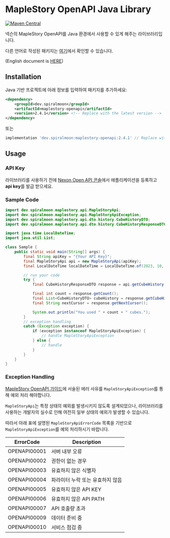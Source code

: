 # MapleStory OpenAPI Java Library

[![Maven Central](https://img.shields.io/maven-central/v/dev.spiralmoon/maplestory-openapi)](https://search.maven.org/artifact/dev.spiralmoon/maplestory-openapi)

넥슨의 MapleStory OpenAPI를 Java 환경에서 사용할 수 있게 해주는 라이브러리입니다.

다른 언어로 작성된 패키지는 [여기](https://github.com/SpiralMoon/maplestory.openapi)에서 확인할 수 있습니다.

(English document is [HERE](https://github.com/SpiralMoon/maplestory.openapi/blob/master/java/README.md))

## Installation

Java 기반 프로젝트에 아래 정보를 입력하여 패키지를 추가하세요:

```xml
<dependency>
    <groupId>dev.spiralmoon</groupId>
    <artifactId>maplestory-openapi</artifactId>
    <version>2.4.1</version> <!-- Replace with the latest version -->
</dependency>
```
또는
```groovy
implementation 'dev.spiralmoon:maplestory-openapi:2.4.1' // Replace with the latest version
```

## Usage

### API Key

라이브러리를 사용하기 전에 [Nexon Open API 콘솔](https://openapi.nexon.com/my-application/)에서 애플리케이션을 등록하고 **api key**를 발급 받으세요.

### Sample Code

```java
import dev.spiralmoon.maplestory.api.MapleStoryApi;
import dev.spiralmoon.maplestory.api.MapleStoryApiException;
import dev.spiralmoon.maplestory.api.dto.history.CubeHistoryDTO;
import dev.spiralmoon.maplestory.api.dto.history.CubeHistoryResponseDTO;

import java.time.LocalDateTime;
import java.util.List;

class Sample {
    public static void main(String[] args) {
        final String apiKey = "{Your API Key}";
        final MapleStoryApi api = new MapleStoryApi(apiKey);
        final LocalDateTime localDateTime = LocalDateTime.of(2023, 10, 15, 0, 0);

        // run your code
        try {
            final CubeHistoryResponseDTO response = api.getCubeHistory(1000, localDateTime);

            final int count = response.getCount();
            final List<CubeHistoryDTO> cubeHistory = response.getCubeHistory();
            final String nextCursor = response.getNextCursor();

            System.out.println("You used " + count + " cubes.");
        }
        // exception handling
        catch (Exception exception) {
            if (exception instanceof MapleStoryApiException) {
                // handle MapleStoryApiException
            } else {
                // handle
            }
        }
    }
}

```

### Exception Handling

[MapleStory OpenAPI 가이드](https://openapi.nexon.com/guide/request-api)에 서술된 에러 사유를 `MapleStoryApiException`를 통해 예외 처리 해야합니다.

`MapleStoryApi`는 특정 상태의 예외를 발생시키지 않도록 설계되었으나, 라이브러리를 사용하는 개발자의 실수로 인해 여전히 일부 상태의 예외가 발생할 수 있습니다.

따라서 아래 표에 설명된 `MapleStoryApiErrorCode` 목록을 기반으로 `MapleStoryApiException`를 예외 처리하시기 바랍니다.

| ErrorCode    | Description      |
|--------------|------------------|
| OPENAPI00001 | 서버 내부 오류         |
| OPENAPI00002 | 권한이 없는 경우        |
| OPENAPI00003 | 유효하지 않은 식별자      |
| OPENAPI00004 | 파라미터 누락 또는 유효하지 않음 |
| OPENAPI00005 | 유효하지 않은 API KEY  |
| OPENAPI00006 | 유효하지 않은 API PATH |
| OPENAPI00007 | API 호출량 초과       |
| OPENAPI00009 | 데이터 준비 중        |
| OPENAPI00010 | 서비스 점검 중       |
